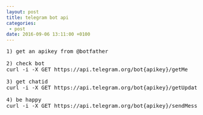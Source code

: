 ```yaml
---
layout: post
title: telegram bot api
categories:
 - post
date: 2016-09-06 13:11:00 +0100
---
```


<pre>
1) get an apikey from @botfather

2) check bot
curl -i -X GET https://api.telegram.org/bot{apikey}/getMe

3) get chatid 
curl -i -X GET https://api.telegram.org/bot{apikey}/getUpdates

4) be happy
curl -i -X GET https://api.telegram.org/bot{apikey}/sendMessage?chat_id={chatId}&amp;text={someText}
</pre>